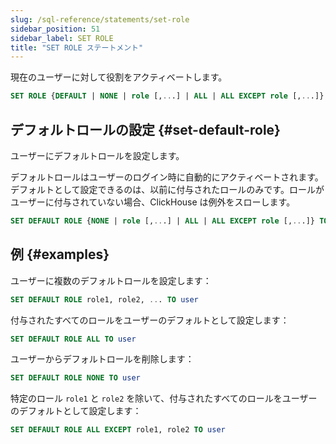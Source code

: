 ```yaml
---
slug: /sql-reference/statements/set-role
sidebar_position: 51
sidebar_label: SET ROLE
title: "SET ROLE ステートメント"
---
```


現在のユーザーに対して役割をアクティベートします。

``` sql
SET ROLE {DEFAULT | NONE | role [,...] | ALL | ALL EXCEPT role [,...]}
```

## デフォルトロールの設定 {#set-default-role}

ユーザーにデフォルトロールを設定します。

デフォルトロールはユーザーのログイン時に自動的にアクティベートされます。デフォルトとして設定できるのは、以前に付与されたロールのみです。ロールがユーザーに付与されていない場合、ClickHouse は例外をスローします。

``` sql
SET DEFAULT ROLE {NONE | role [,...] | ALL | ALL EXCEPT role [,...]} TO {user|CURRENT_USER} [,...]
```

## 例 {#examples}

ユーザーに複数のデフォルトロールを設定します：

``` sql
SET DEFAULT ROLE role1, role2, ... TO user
```

付与されたすべてのロールをユーザーのデフォルトとして設定します：

``` sql
SET DEFAULT ROLE ALL TO user
```

ユーザーからデフォルトロールを削除します：

``` sql
SET DEFAULT ROLE NONE TO user
```

特定のロール `role1` と `role2` を除いて、付与されたすべてのロールをユーザーのデフォルトとして設定します：

``` sql
SET DEFAULT ROLE ALL EXCEPT role1, role2 TO user
```
